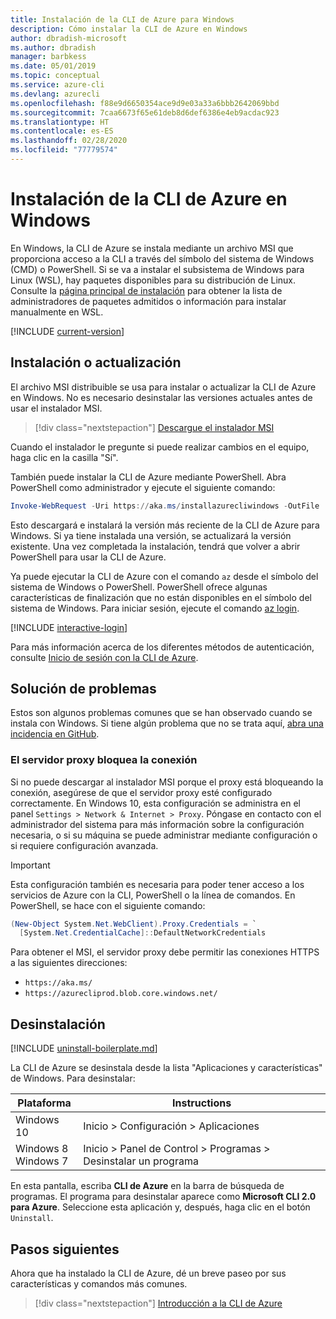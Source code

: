 ```yaml
---
title: Instalación de la CLI de Azure para Windows
description: Cómo instalar la CLI de Azure en Windows
author: dbradish-microsoft
ms.author: dbradish
manager: barbkess
ms.date: 05/01/2019
ms.topic: conceptual
ms.service: azure-cli
ms.devlang: azurecli
ms.openlocfilehash: f88e9d6650354ace9d9e03a33a6bbb2642069bbd
ms.sourcegitcommit: 7caa6673f65e61deb8d6def6386e4eb9acdac923
ms.translationtype: HT
ms.contentlocale: es-ES
ms.lasthandoff: 02/28/2020
ms.locfileid: "77779574"
---
```

# <a name="install-azure-cli-on-windows"></a>Instalación de la CLI de Azure en Windows

En Windows, la CLI de Azure se instala mediante un archivo MSI que proporciona acceso a la CLI a través del símbolo del sistema de Windows (CMD) o PowerShell.
Si se va a instalar el subsistema de Windows para Linux (WSL), hay paquetes disponibles para su distribución de Linux. Consulte la [página principal de instalación](install-azure-cli.md) para obtener la lista de administradores de paquetes admitidos o información para instalar manualmente en WSL.

[!INCLUDE [current-version](includes/current-version.md)]

## <a name="install-or-update"></a>Instalación o actualización

El archivo MSI distribuible se usa para instalar o actualizar la CLI de Azure en Windows. No es necesario desinstalar las versiones actuales antes de usar el instalador MSI.

> [!div class="nextstepaction"]
> [Descargue el instalador MSI](https://aka.ms/installazurecliwindows)

Cuando el instalador le pregunte si puede realizar cambios en el equipo, haga clic en la casilla "Sí".

También puede instalar la CLI de Azure mediante PowerShell. Abra PowerShell como administrador y ejecute el siguiente comando:

   ```PowerShell
   Invoke-WebRequest -Uri https://aka.ms/installazurecliwindows -OutFile .\AzureCLI.msi; Start-Process msiexec.exe -Wait -ArgumentList '/I AzureCLI.msi /quiet'
   ```
Esto descargará e instalará la versión más reciente de la CLI de Azure para Windows. Si ya tiene instalada una versión, se actualizará la versión existente. Una vez completada la instalación, tendrá que volver a abrir PowerShell para usar la CLI de Azure.

Ya puede ejecutar la CLI de Azure con el comando `az` desde el símbolo del sistema de Windows o PowerShell. PowerShell ofrece algunas características de finalización que no están disponibles en el símbolo del sistema de Windows. Para iniciar sesión, ejecute el comando [az login](/cli/azure/reference-index#az-login).

[!INCLUDE [interactive-login](includes/interactive-login.md)]

Para más información acerca de los diferentes métodos de autenticación, consulte [Inicio de sesión con la CLI de Azure](authenticate-azure-cli.md).

## <a name="troubleshooting"></a>Solución de problemas

Estos son algunos problemas comunes que se han observado cuando se instala con Windows. Si tiene algún problema que no se trata aquí, [abra una incidencia en GitHub](https://github.com/Azure/azure-cli/issues).

### <a name="proxy-blocks-connection"></a>El servidor proxy bloquea la conexión

Si no puede descargar al instalador MSI porque el proxy está bloqueando la conexión, asegúrese de que el servidor proxy esté configurado correctamente. En Windows 10, esta configuración se administra en el panel `Settings > Network & Internet > Proxy`. Póngase en contacto con el administrador del sistema para más información sobre la configuración necesaria, o si su máquina se puede administrar mediante configuración o si requiere configuración avanzada.

> [!IMPORTANT]
> Esta configuración también es necesaria para poder tener acceso a los servicios de Azure con la CLI, PowerShell o la línea de comandos. En PowerShell, se hace con el siguiente comando:
>
> ```powershell
> (New-Object System.Net.WebClient).Proxy.Credentials = `
>   [System.Net.CredentialCache]::DefaultNetworkCredentials
> ```

Para obtener el MSI, el servidor proxy debe permitir las conexiones HTTPS a las siguientes direcciones:

* `https://aka.ms/`
* `https://azurecliprod.blob.core.windows.net/`

## <a name="uninstall"></a>Desinstalación

[!INCLUDE [uninstall-boilerplate.md](includes/uninstall-boilerplate.md)]

La CLI de Azure se desinstala desde la lista "Aplicaciones y características" de Windows. Para desinstalar:

| Plataforma | Instructions |
|---|---|
| Windows 10 | Inicio > Configuración > Aplicaciones |
| Windows 8<br/>Windows 7 | Inicio > Panel de Control > Programas > Desinstalar un programa |

En esta pantalla, escriba __CLI de Azure__ en la barra de búsqueda de programas. El programa para desinstalar aparece como __Microsoft CLI 2.0 para Azure__. Seleccione esta aplicación y, después, haga clic en el botón `Uninstall`.

## <a name="next-steps"></a>Pasos siguientes

Ahora que ha instalado la CLI de Azure, dé un breve paseo por sus características y comandos más comunes.

> [!div class="nextstepaction"]
> [Introducción a la CLI de Azure](get-started-with-azure-cli.md)
